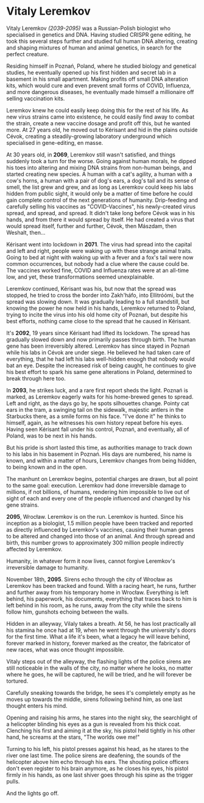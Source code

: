 # Vitaly Leremkov

Vitaly Leremkov *(2039-2095)* was a Russian-Polish biologist who specialised in genetics and DNA. Having studied CRISPR gene editing, he took this several steps further and studied full human DNA altering, creating and shaping mixtures of human and animal genetics, in search for the perfect creature.  
  
Residing himself in Poznań, Poland, where he studied biology and genetical studies, he eventually opened up his first hidden and secret lab in a basement in his small apartment. Making profits off small DNA alteration kits, which would cure and even prevent small forms of COVID, Influenza, and more dangerous diseases, he eventually made himself a millionaire off selling vaccination kits.  
  
Leremkov knew he could easily keep doing this for the rest of his life. As new virus strains came into existence, he could easily find away to combat the strain, create a new vaccine dosage and profit off this, but he wanted more. At 27 years old, he moved out to Kérisant and hid in the plains outside Cévok, creating a steadily-growing laboratory underground which specialised in gene-editing, en masse.  
  
At 30 years old, in **2069**, Leremkov still wasn't satisfied, and things suddenly took a turn for the worse. Going against human morals, he dipped his toes into altering and mixing DNA strains from non-human beings, and started creating new species. A human with a cat's agility, a human with a cow's horns, a human with a pair of dog's ears, a dog's tail and its sense of smell, the list grew and grew, and as long as Leremkov could keep his labs hidden from public sight, it would only be a matter of time before he could gain complete control of the next generations of humanity. Drip-feeding and carefully selling his vaccines as "COVID-Vaccines", his newly-created virus spread, and spread, and spread. It didn't take long before Cévok was in his hands, and from there it would spread by itself. He had created a virus that would spread itself, further and further, Cévok, then Mászdam, then Weshalt, then...  
  
Kérisant went into lockdown in **2071**. The virus had spread into the capital and left and right, people were waking up with these strange animal traits. Going to bed at night with waking up with a fever and a fox's tail were now common occurrences, but nobody had a clue where the cause could be. The vaccines worked fine, COVID and Influenza rates were at an all-time low, and yet, these transformations seemed unexplainable.  
  
Leremkov continued, Kérisant was his, but now that the spread was stopped, he tried to cross the border into Zakh'háfo, into Ellitróómi, but the spread was slowing down. It was gradually leading to a full standstill, but knowing the power he now held in his hands, Leremkov returned to Poland, trying to incite the virus into his old home city of Poznań, but despite his best efforts, nothing came close to the spread that he caused in Kérisant.  

It's **2092**, 19 years since Kérisant had lifted its lockdown. The spread has gradually slowed down and now primarily passes through birth. The human gene has been irreversibly altered. Leremkov has since stayed in Poznań while his labs in Cévok are under siege. He believed he had taken care of everything, that he had left his labs well-hidden enough that nobody would bat an eye. Despite the increased risk of being caught, he continues to give his best effort to spark his same gene alterations in Poland, determined to break through here too.
  
In **2093**, he strikes luck, and a rare first report sheds the light. Poznań is marked, as Leremkov eagerly waits for his home-brewed genes to spread. Left and right, as the days go by, he spots silhouettes change. Pointy cat ears in the tram, a swinging tail on the sidewalk, majestic antlers in the Starbucks there, as a smile forms on his face. "I've done it" he thinks to himself, again, as he witnesses his own history repeat before his eyes. Having seen Kérisant fall under his control, Poznań, and eventually, all of Poland, was to be next in his hands.  
  
But his pride is short lasted this time, as authorities manage to track down to his labs in his basement in Poznań. His days are numbered, his name is known, and within a matter of hours, Leremkov changes from being hidden, to being known and in the open.  
  
The manhunt on Leremkov begins, potential charges are drawn, but all point to the same goal: execution. Leremkov had done irreversible damage to millions, if not billions, of humans, rendering him impossible to live out of sight of each and every one of the people influenced and changed by his gene strains.  
  
**2095**, Wrocław. Leremkov is on the run. Leremkov is hunted. Since his inception as a biologist, 1.5 million people have been tracked and reported as directly influenced by Leremkov's vaccines, causing their human genes to be altered and changed into those of an animal. And through spread and birth, this number grows to approximately 300 million people indirectly affected by Leremkov.  
  
Humanity, in whatever form it now lives, cannot forgive Leremkov's irreversible damage to humanity.  
  
November 18th, **2095**. Sirens echo through the city of Wrocław as Leremkov has been tracked and found. With a racing heart, he runs, further and further away from his temporary home in Wrocław. Everything is left behind, his paperwork, his documents, everything that traces back to him is left behind in his room, as he runs, away from the city while the sirens follow him, gunshots echoing between the walls.  
  
Hidden in an alleyway, Vilaly takes a breath. At 56, he has lost practically all his stamina he once had at 19, when he went through the university's doors for the first time. What a life it's been, what a legacy he will leave behind, forever marked in history, forever marked as the creator, the fabricator of new races, what was once thought impossible.  
  
Vitaly steps out of the alleyway, the flashing lights of the police sirens are still noticeable in the walls of the city, no matter where he looks, no matter where he goes, he will be captured, he will be tried, and he will forever be tortured.  
  
Carefully sneaking towards the bridge, he sees it's completely empty as he moves up towards the middle, sirens following behind him, as one last thought enters his mind.  
  
Opening and raising his arms, he stares into the night sky, the searchlight of a helicopter blinding his eyes as a gun is revealed from his thick coat. Clenching his first and aiming it at the sky, his pistol held tightly in his other hand, he screams at the stars, "The worlds owe me!"  
  
Turning to his left, his pistol presses against his head, as he stares to the river one last time. The police sirens are deafening, the sounds of the helicopter above him echo through his ears. The shouting police officers don't even register to his brain anymore, as he closes his eyes, his pistol firmly in his hands, as one last shiver goes through his spine as the trigger pulls.  
  
And the lights go off.

